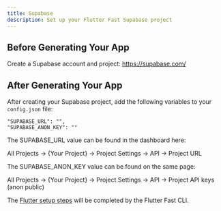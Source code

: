 ```yaml
---
title: Supabase
description: Set up your Flutter Fast Supabase project
---
```

## Before Generating Your App
Create a Supabase account and project: https://supabase.com/

## After Generating Your App
After creating your Supabase project, add the following variables to your `config.json` file:

```
"SUPABASE_URL": "",
"SUPABASE_ANON_KEY": ""
```
The SUPABASE_URL value can be found in the dashboard here:

All Projects -> {Your Project} -> Project Settings -> API -> Project URL

The SUPABASE_ANON_KEY value can be found on the same page:

All Projects -> {Your Project} -> Project Settings -> API -> Project API keys (anon public)

The [Flutter setup steps](https://supabase.com/docs/guides/getting-started/quickstarts/flutter) will be completed by the Flutter Fast CLI.